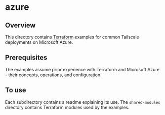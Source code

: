 # azure

## Overview

This directory contains [Terraform](https://www.terraform.io) examples for common Tailscale deployments on Microsoft Azure.

## Prerequisites

The examples assume prior experience with Terraform and Microsoft Azure - their concepts, operations, and configuration.

## To use

Each subdirectory contains a readme explaining its use. The `shared-modules` directory contains Terraform modules used by the examples.
